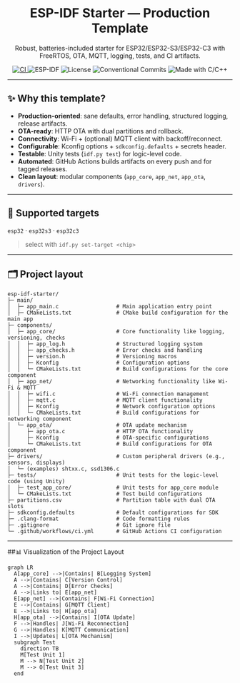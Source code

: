<!-- Badges (replace YOUR_USERNAME) -->
<h1 align="center">ESP-IDF Starter — Production Template</h1>
<p align="center">
Robust, batteries-included starter for ESP32/ESP32-S3/ESP32-C3 with FreeRTOS, OTA, MQTT, logging, tests, and CI artifacts.
</p>

<p align="center">
  <a href="https://github.com/YOUR_USERNAME/esp-idf-starter/actions">
    <img alt="CI" src="https://img.shields.io/github/actions/workflow/status/YOUR_USERNAME/esp-idf-starter/ci.yml?label=CI&logo=githubactions">
  </a>
  <img alt="ESP-IDF" src="https://img.shields.io/badge/ESP--IDF-5.x-EA3?logo=espressif">
  <img alt="License" src="https://img.shields.io/badge/License-MIT-2c2d84">
  <img alt="Conventional Commits" src="https://img.shields.io/badge/Conventional%20Commits-1.0.0-ff6f00.svg">
  <img alt="Made with C/C++" src="https://img.shields.io/badge/C/C++-✓-00599C">
</p>

---

## ✨ Why this template?
- **Production-oriented**: sane defaults, error handling, structured logging, release artifacts.
- **OTA-ready**: HTTP OTA with dual partitions and rollback.
- **Connectivity**: Wi-Fi + (optional) MQTT client with backoff/reconnect.
- **Configurable**: Kconfig options + `sdkconfig.defaults` + secrets header.
- **Testable**: Unity tests (`idf.py test`) for logic-level code.
- **Automated**: GitHub Actions builds artifacts on every push and for tagged releases.
- **Clean layout**: modular components (`app_core`, `app_net`, `app_ota`, `drivers`).

---

## 🧩 Supported targets
`esp32` · `esp32s3` · `esp32c3`  
> select with `idf.py set-target <chip>`

---

## 🗂 Project layout
```plaintext
esp-idf-starter/
├─ main/
│  ├─ app_main.c                  # Main application entry point
│  ├─ CMakeLists.txt              # CMake build configuration for the main app
├─ components/
│  ├─ app_core/                   # Core functionality like logging, versioning, checks
│  │  ├─ app_log.h                # Structured logging system
│  │  ├─ app_checks.h             # Error checks and handling
│  │  ├─ version.h                # Versioning macros
│  │  ├─ Kconfig                  # Configuration options
│  │  └─ CMakeLists.txt           # Build configurations for the core component
│  ├─ app_net/                    # Networking functionality like Wi-Fi & MQTT
│  │  ├─ wifi.c                   # Wi-Fi connection management
│  │  ├─ mqtt.c                   # MQTT client functionality
│  │  ├─ Kconfig                  # Network configuration options
│  │  └─ CMakeLists.txt           # Build configurations for networking component
│  └─ app_ota/                    # OTA update mechanism
│     ├─ app_ota.c                # HTTP OTA functionality
│     ├─ Kconfig                  # OTA-specific configurations
│     └─ CMakeLists.txt           # Build configurations for OTA component
├─ drivers/                       # Custom peripheral drivers (e.g., sensors, displays)
│  └─ (examples) shtxx.c, ssd1306.c
├─ tests/                         # Unit tests for the logic-level code (using Unity)
│  ├─ test_app_core/              # Unit tests for app_core module
│  └─ CMakeLists.txt              # Test build configurations
├─ partitions.csv                 # Partition table with dual OTA slots
├─ sdkconfig.defaults             # Default configurations for SDK
├─ .clang-format                  # Code formatting rules
├─ .gitignore                     # Git ignore file
└─ .github/workflows/ci.yml       # GitHub Actions CI configuration
```
---
##📊 Visualization of the Project Layout
```mermaid
graph LR
  A[app_core] -->|Contains| B[Logging System]
  A -->|Contains| C[Version Control]
  A -->|Contains| D[Error Checks]
  A -->|Links to| E[app_net]
  E[app_net] -->|Contains| F[Wi-Fi Connection]
  E -->|Contains| G[MQTT Client]
  E -->|Links to| H[app_ota]
  H[app_ota] -->|Contains| I[OTA Update]
  F -->|Handles| J[Wi-Fi Reconnection]
  G -->|Handles| K[MQTT Communication]
  I -->|Updates| L[OTA Mechanism]
  subgraph Test
    direction TB
    M[Test Unit 1]
    M --> N[Test Unit 2]
    M --> O[Test Unit 3]
  end

